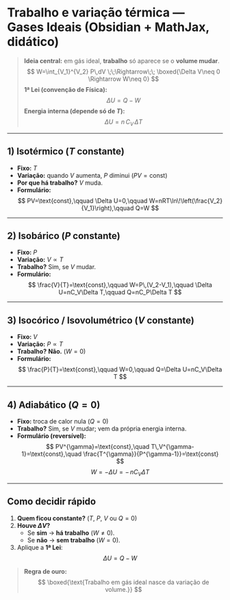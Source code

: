 # Trabalho e variação térmica — **Gases Ideais** (Obsidian + MathJax, didático)

> **Ideia central:** em gás ideal, **trabalho** só aparece se o **volume mudar**.  
> $$ W=\int_{V_1}^{V_2} P\,dV \;\;\Rightarrow\;\; \boxed{\Delta V\neq 0 \Rightarrow W\neq 0} $$
> **1ª Lei (convenção de Física):**  
> $$ \Delta U = Q - W $$
> **Energia interna (depende só de $T$):**  
> $$ \Delta U = n\,C_V\,\Delta T $$

---

## 1) Isotérmico ($T$ constante)
- **Fixo:** $T$
- **Variação:** quando $V$ aumenta, $P$ diminui ($PV=\text{const}$)
- **Por que há trabalho?** $V$ muda.
- **Formulário:**
  $$ PV=\text{const},\qquad \Delta U=0,\qquad W=nRT\ln\!\left(\frac{V_2}{V_1}\right),\qquad Q=W $$

---

## 2) Isobárico ($P$ constante)
- **Fixo:** $P$
- **Variação:** $V\propto T$
- **Trabalho?** Sim, se $V$ mudar.
- **Formulário:**
  $$ \frac{V}{T}=\text{const},\qquad W=P\,(V_2-V_1),\qquad \Delta U=nC_V\Delta T,\qquad Q=nC_P\Delta T $$

---

## 3) Isocórico / Isovolumétrico ($V$ constante)
- **Fixo:** $V$
- **Variação:** $P\propto T$
- **Trabalho?** **Não.** ($W=0$)
- **Formulário:**
  $$ \frac{P}{T}=\text{const},\qquad W=0,\qquad Q=\Delta U=nC_V\Delta T $$

---

## 4) Adiabático ($Q=0$)
- **Fixo:** troca de calor nula ($Q=0$)
- **Trabalho?** Sim, se $V$ mudar; vem da própria energia interna.
- **Formulário (reversível):**
  $$ PV^{\gamma}=\text{const},\quad T\,V^{\gamma-1}=\text{const},\quad \frac{T^{\gamma}}{P^{\gamma-1}}=\text{const} $$
  $$ W=-\Delta U=-\,nC_V\Delta T $$

---

## Como decidir **rápido**
1. **Quem ficou constante?** ($T$, $P$, $V$ ou $Q=0$)  
2. **Houve $\Delta V$?**  
   - Se **sim** → **há trabalho** ($W\neq 0$).  
   - Se **não** → **sem trabalho** ($W=0$).  
3. Aplique a **1ª Lei**:  
   $$ \Delta U = Q - W $$

> **Regra de ouro:** $$ \boxed{\text{Trabalho em gás ideal nasce da variação de volume.}} $$
